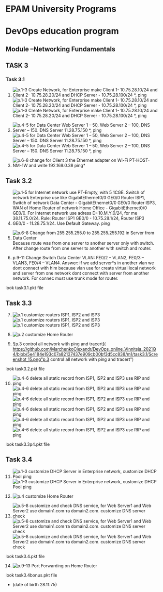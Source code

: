 # EPAM University Programs
# DevOps education program
## Module –Networking Fundamentals
## TASK 3 
### Task 3.1

1. ![p.1-3 Create Network, for Enterprise make Client 1- 10.75.28.10/24 and Client 2- 10.75.28.20/24 and DHCP Server - 10.75.28.100/24 *, ping](https://github.com/MarchenkoOlexandr/DevOps_online_Vinnitsja_2021Q4/blob/5e4184e193c07a82137437e909cb00bf3d5cc838/m1/task3.1/Screenshot_1.png "p.1-3 Create Network, for Enterprise make Client 1- 10.75.28.10/24 and Client 2- 10.75.28.20/24 and DHCP Server - 10.75.28.100/24 *, ping ")
   ![p.1-3 Create Network, for Enterprise make Client 1- 10.75.28.10/24 and Client 2- 10.75.28.20/24 and DHCP Server - 10.75.28.100/24 *, ping](https://github.com/MarchenkoOlexandr/DevOps_online_Vinnitsja_2021Q4/blob/5e4184e193c07a82137437e909cb00bf3d5cc838/m1/task3.1/Screenshot_2.png "p.1-3 Create Network, for Enterprise make Client 1- 10.75.28.10/24 and Client 2- 10.75.28.20/24 and DHCP Server - 10.75.28.100/24 *, ping ")
   ![p.1-3 Create Network, for Enterprise make Client 1- 10.75.28.10/24 and Client 2- 10.75.28.20/24 and DHCP Server - 10.75.28.100/24 *, ping](https://github.com/MarchenkoOlexandr/DevOps_online_Vinnitsja_2021Q4/blob/5e4184e193c07a82137437e909cb00bf3d5cc838/m1/task3.1/Screenshot_3.png "p.1-3 Create Network, for Enterprise make Client 1- 10.75.28.10/24 and Client 2- 10.75.28.20/24 and DHCP Server - 10.75.28.100/24 *, ping ")

2. ![p.4-5 for Data Center Web Server 1 – 50, Web Server 2 – 100, DNS Server – 150. DNS Server 11.28.75.150 *, ping](https://github.com/MarchenkoOlexandr/DevOps_online_Vinnitsja_2021Q4/blob/5e4184e193c07a82137437e909cb00bf3d5cc838/m1/task3.1/Screenshot_4.png "p.4-5 for Data Center Web Server 1 – 50, Web Server 2 – 100, DNS Server – 150. DNS Server 11.28.75.150 , ping * ")
   ![p.4-5 for Data Center Web Server 1 – 50, Web Server 2 – 100, DNS Server – 150. DNS Server 11.28.75.150 *, ping](https://github.com/MarchenkoOlexandr/DevOps_online_Vinnitsja_2021Q4/blob/5e4184e193c07a82137437e909cb00bf3d5cc838/m1/task3.1/Screenshot_5.png "p.4-5 for Data Center Web Server 1 – 50, Web Server 2 – 100, DNS Server – 150. DNS Server 11.28.75.150 , ping * ")
   ![p.4-5 for Data Center Web Server 1 – 50, Web Server 2 – 100, DNS Server – 150. DNS Server 11.28.75.150 *, ping](https://github.com/MarchenkoOlexandr/DevOps_online_Vinnitsja_2021Q4/blob/5e4184e193c07a82137437e909cb00bf3d5cc838/m1/task3.1/Screenshot_6.png "p.4-5 for Data Center Web Server 1 – 50, Web Server 2 – 100, DNS Server – 150. DNS Server 11.28.75.150 , ping * ")

3. ![p.6-8 change for Client 3 the Ethernet adapter on Wi-Fi PT-HOST-NM-1W and write 192.168.0.38  ping*](https://github.com/MarchenkoOlexandr/DevOps_online_Vinnitsja_2021Q4/blob/5e4184e193c07a82137437e909cb00bf3d5cc838/m1/task3.1/Screenshot_7.png "p.6-8 change for Client 3 the Ethernet adapter on Wi-Fi PT-HOST-NM-1W and write 192.168.0.38  ping * ")

## Task 3.2

4. ![p.1-5 for Internet network use PT-Empty, with 5 1CGE. Switch of network Enterprise use like GigabitEthernet0/0 GE0/0 Router ISP1, Switch of network Data Center - GigabitEthernet0/0 GE0/0 Router ISP3, WAN of Home Router of network Home Office - GigabitEthernet0/0 GE0/0. For Internet network use adress D+10.M.Y.0/24, for me 38.11.75.0/24. Rule: Router ISP1 GE0/0 - 10.75.28.1/24, Router ISP3 GE0/0 - 11.28.75.1/24. Use Default Gateway. ping](https://github.com/MarchenkoOlexandr/DevOps_online_Vinnitsja_2021Q4/blob/5e4184e193c07a82137437e909cb00bf3d5cc838/m1/task3.1/Screenshot_9.png "p.1-5 for Internet network use PT-Empty, with 5 1CGE. Switch of network Enterprise use like GigabitEthernet0/0 (GE0/0) Router ISP1, Switch of network Data Center - GigabitEthernet0/0 (GE0/0) Router ISP3, WAN of Home Router of network Home Office - GigabitEthernet0/0 (GE0/0). For Internet network use adress (D+10).M.Y.0/24,(38.11.75.0/24). Rule: Router ISP1 GE0/0 - 10.75.28.1/24, Router ISP3 GE0/0 - 11.28.75.1/24. Use Default Gateway. ping")

5. ![p.6-8 Change from 255.255.255.0 to 255.255.255.192 in Server from Data Center](https://github.com/MarchenkoOlexandr/DevOps_online_Vinnitsja_2021Q4/blob/5e4184e193c07a82137437e909cb00bf3d5cc838/m1/task3.1/Screenshot_8.png "p.6-8 Change from 255.255.255.0 to 255.255.255.192 in Server from Data Center")
Because route was from one server to another server only with switch. After change route from one server to another with switch and router. 

6. p.9-11 Change Switch Data Center VLAN: FE0/2 – VLAN2, FE0/3 – VLAN3, FE0/4 – VLAN4. Answer: if we add server*s in another vlan we dont connect with him because vlan use for create virtual local network and server from one network dont connect with server from another network. For connec must use trunk mode for router.

look task3.1.pkt file


## Task 3.3

7. ![p.1 customize routers ISP1, ISP2 and ISP3](https://github.com/MarchenkoOlexandr/DevOps_online_Vinnitsja_2021Q4/blob/5e4184e193c07a82137437e909cb00bf3d5cc838/m1/task3.1/Screenshot_11.png "p.1 customize routers ISP1, ISP2 and ISP3")
   ![p.1 customize routers ISP1, ISP2 and ISP3](https://github.com/MarchenkoOlexandr/DevOps_online_Vinnitsja_2021Q4/blob/5e4184e193c07a82137437e909cb00bf3d5cc838/m1/task3.1/Screenshot_12.png "p.1 customize routers ISP1, ISP2 and ISP3")
   ![p.1 customize routers ISP1, ISP2 and ISP3](https://github.com/MarchenkoOlexandr/DevOps_online_Vinnitsja_2021Q4/blob/5e4184e193c07a82137437e909cb00bf3d5cc838/m1/task3.1/Screenshot_13.png "p.1 customize routers ISP1, ISP2 and ISP3")

8. ![p.2 customize Home Router](https://github.com/MarchenkoOlexandr/DevOps_online_Vinnitsja_2021Q4/blob/5e4184e193c07a82137437e909cb00bf3d5cc838/m1/task3.1/Screenshot_14.png "p.2 customize Home Router")

9. ![p.3 control all network with ping and tracert]( https://github.com/MarchenkoOlexandr/DevOps_online_Vinnitsja_2021Q4/blob/5e4184e193c07a82137437e909cb00bf3d5cc838/m1/task3.1/Screenshot_15.png"p.3 control all network with ping and tracert")

look task3.2.pkt file

10. ![p.4-6 delete all static record from ISP1, ISP2 and ISP3 use RIP and ping](https://github.com/MarchenkoOlexandr/DevOps_online_Vinnitsja_2021Q4/blob/5e4184e193c07a82137437e909cb00bf3d5cc838/m1/task3.1/Screenshot_16.png "p.4-6 delete all static record from ISP1, ISP2 and ISP3 use RIP and ping")
    ![p.4-6 delete all static record from ISP1, ISP2 and ISP3 use RIP and ping](https://github.com/MarchenkoOlexandr/DevOps_online_Vinnitsja_2021Q4/blob/5e4184e193c07a82137437e909cb00bf3d5cc838/m1/task3.1/Screenshot_17.png "p.4-6 delete all static record from ISP1, ISP2 and ISP3 use RIP and ping")
	![p.4-6 delete all static record from ISP1, ISP2 and ISP3 use RIP and ping](https://github.com/MarchenkoOlexandr/DevOps_online_Vinnitsja_2021Q4/blob/5e4184e193c07a82137437e909cb00bf3d5cc838/m1/task3.1/Screenshot_18.png "p.4-6 delete all static record from ISP1, ISP2 and ISP3 use RIP and ping")
	![p.4-6 delete all static record from ISP1, ISP2 and ISP3 use RIP and ping](https://github.com/MarchenkoOlexandr/DevOps_online_Vinnitsja_2021Q4/blob/5e4184e193c07a82137437e909cb00bf3d5cc838/m1/task3.1/Screenshot_19.png "p.4-6 delete all static record from ISP1, ISP2 and ISP3 use RIP and ping")
	![p.4-6 delete all static record from ISP1, ISP2 and ISP3 use RIP and ping](https://github.com/MarchenkoOlexandr/DevOps_online_Vinnitsja_2021Q4/blob/5e4184e193c07a82137437e909cb00bf3d5cc838/m1/task3.1/Screenshot_20.png "p.4-6 delete all static record from ISP1, ISP2 and ISP3 use RIP and ping")
	![p.4-6 delete all static record from ISP1, ISP2 and ISP3 use RIP and ping](https://github.com/MarchenkoOlexandr/DevOps_online_Vinnitsja_2021Q4/blob/5e4184e193c07a82137437e909cb00bf3d5cc838/m1/task3.1/Screenshot_21.png "p.4-6 delete all static record from ISP1, ISP2 and ISP3 use RIP and ping")
	
look task3.3p4.pkt file

## Task 3.4

11. ![p.1-3 customize DHCP Server in Enterprise network, customize DHCP Pool ping](https://github.com/MarchenkoOlexandr/DevOps_online_Vinnitsja_2021Q4/blob/5e4184e193c07a82137437e909cb00bf3d5cc838/m1/task3.1/Screenshot_22.png "p.1-3 customize DHCP Server in Enterprise network, customize DHCP Pool ping")
    ![p.1-3 customize DHCP Server in Enterprise network, customize DHCP Pool ping](https://github.com/MarchenkoOlexandr/DevOps_online_Vinnitsja_2021Q4/blob/5e4184e193c07a82137437e909cb00bf3d5cc838/m1/task3.1/Screenshot_23.png "p.1-3 customize DHCP Server in Enterprise network, customize DHCP Pool ping")
	
12. ![p.4 customize Home Router](https://github.com/MarchenkoOlexandr/DevOps_online_Vinnitsja_2021Q4/blob/5e4184e193c07a82137437e909cb00bf3d5cc838/m1/task3.1/Screenshot_24.png "p.2 customize Home Router")

13. ![p.5-8 customize and check DNS service, for  Web Server1 and Web Server2 use domain1.com та domain2.com. customize DNS server check](https://github.com/MarchenkoOlexandr/DevOps_online_Vinnitsja_2021Q4/blob/5e4184e193c07a82137437e909cb00bf3d5cc838/m1/task3.1/Screenshot_25.png "p.5-6 customize and check DNS service, for  Web Server1 and Web Server2 use domain1.com та domain2.com. Customize DNS server check")
    ![p.5-8 customize and check DNS service, for  Web Server1 and Web Server2 use domain1.com та domain2.com. customize DNS server check](https://github.com/MarchenkoOlexandr/DevOps_online_Vinnitsja_2021Q4/blob/5e4184e193c07a82137437e909cb00bf3d5cc838/m1/task3.1/Screenshot_26.png "p.5-6 customize and check DNS service, for  Web Server1 and Web Server2 use domain1.com та domain2.com. Customize DNS server check")
    ![p.5-8 customize and check DNS service, for  Web Server1 and Web Server2 use domain1.com та domain2.com. customize DNS server check](https://github.com/MarchenkoOlexandr/DevOps_online_Vinnitsja_2021Q4/blob/5e4184e193c07a82137437e909cb00bf3d5cc838/m1/task3.1/Screenshot_27.png "p.5-6 customize and check DNS service, for  Web Server1 and Web Server2 use domain1.com та domain2.com. Customize DNS server check")

look task3.4.pkt file

14. ![p.9-13 Port Forwarding on Home Router](https://github.com/MarchenkoOlexandr/DevOps_online_Vinnitsja_2021Q4/blob/5e4184e193c07a82137437e909cb00bf3d5cc838/m1/task3.1/Screenshot_28.png "p.4-6 delete all static record from ISP1, ISP2 and ISP3 use RIP and ping")

look task3.4bonus.pkt file


* (date of birth 28.11.75)
